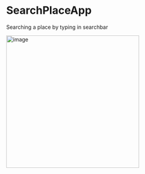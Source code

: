 # SearchPlaceApp
Searching a place by typing in searchbar

<img width="353" alt="image" src="https://user-images.githubusercontent.com/99879945/233740157-8c627b1b-903d-49f8-95fd-8b84e987630b.png">

